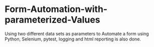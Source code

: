 # Form-Automation-with-parameterized-Values
Using two different data sets as parameters to Automate a form using Python, Selenium, pytest, logging and html reporting is also done.
